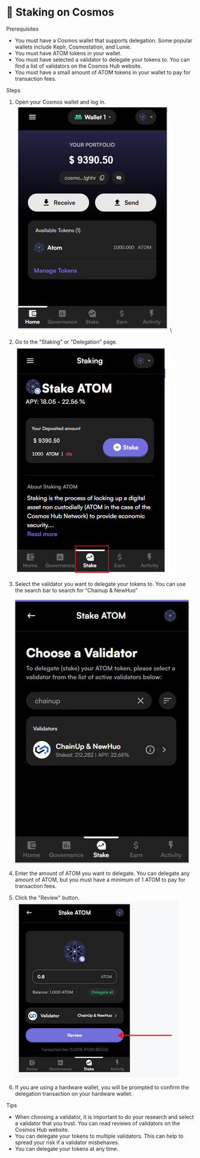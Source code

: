 # 🌌 Staking on Cosmos

Prerequisites

* You must have a Cosmos wallet that supports delegation. Some popular wallets include Keplr, Cosmostation, and Lunie.
* You must have ATOM tokens in your wallet.
* You must have selected a validator to delegate your tokens to. You can find a list of validators on the Cosmos Hub website.
* You must have a small amount of ATOM tokens in your wallet to pay for transaction fees.

Steps

1. Open your Cosmos wallet and log in.\
   ![](<../../.gitbook/assets/image (3) (3) (2).png>)\

2. Go to the "Staking" or "Delegation" page.\
   ![](<../../.gitbook/assets/image (19) (1).png>)
3. Select the validator you want to delegate your tokens to. You can use the search bar to search for “Chainup & NewHuo”\
   \
   ![](<../../.gitbook/assets/image (2) (1) (3).png>)
4. Enter the amount of ATOM you want to delegate. You can delegate any amount of ATOM, but you must have a minimum of 1 ATOM to pay for transaction fees.
5. Click the "Review" button.\
   ![](<../../.gitbook/assets/image (14) (2).png>)
6. If you are using a hardware wallet, you will be prompted to confirm the delegation transaction on your hardware wallet.

Tips

* When choosing a validator, it is important to do your research and select a validator that you trust. You can read reviews of validators on the Cosmos Hub website.
* You can delegate your tokens to multiple validators. This can help to spread your risk if a validator misbehaves.
* You can delegate your tokens at any time.
